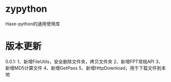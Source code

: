 # zypython
Haxe-python的通用使用库

# 版本更新
0.0.1:
1、新增FileUtils，安全删除文件夹，拷贝文件夹
2、新增FPT常规API
3、新增MD5计算文件
4、新增GetPass
5、新增HttpDownload，用于下载文件到本地
